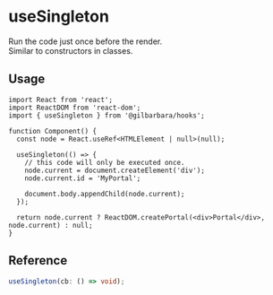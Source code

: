 # useSingleton

Run the code just once before the render.  
Similar to constructors in classes.

## Usage

```tsx
import React from 'react';
import ReactDOM from 'react-dom';
import { useSingleton } from '@gilbarbara/hooks';

function Component() {
  const node = React.useRef<HTMLElement | null>(null);

  useSingleton(() => {
    // this code will only be executed once.
    node.current = document.createElement('div');
    node.current.id = 'MyPortal';

    document.body.appendChild(node.current);
  });

  return node.current ? ReactDOM.createPortal(<div>Portal</div>, node.current) : null;
}
```

## Reference

```typescript
useSingleton(cb: () => void);
```
